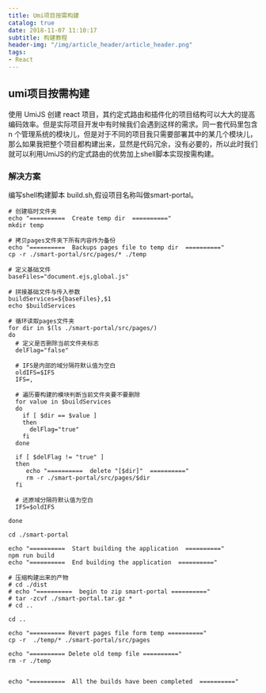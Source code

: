 ```yaml
---
title: Umi项目按需构建
catalog: true
date: 2018-11-07 11:10:17
subtitle: 构建教程
header-img: "/img/article_header/article_header.png"
tags:
- React
---
```


## umi项目按需构建

使用 UmiJS 创建 react 项目，其约定式路由和插件化的项目结构可以大大的提高编码效率。但是实际项目开发中有时候我们会遇到这样的需求。同一套代码里包含 n 个管理系统的模块儿，但是对于不同的项目我只需要部署其中的某几个模块儿，那么如果我把整个项目都构建出来，显然是代码冗余，没有必要的，所以此时我们就可以利用UmiJS的约定式路由的优势加上shell脚本实现按需构建。


### 解决方案
编写shell构建脚本 build.sh,假设项目名称叫做smart-portal。

```
# 创建临时文件夹
echo "==========  Create temp dir  =========="
mkdir temp

# 拷贝pages文件夹下所有内容作为备份
echo "==========  Backups pages file to temp dir  =========="
cp -r ./smart-portal/src/pages/* ./temp

# 定义基础文件
baseFiles="document.ejs,global.js"

# 拼接基础文件与传入参数
buildServices=${baseFiles},$1
echo $buildServices

# 循环读取pages文件夹
for dir in $(ls ./smart-portal/src/pages/)
do
  # 定义是否删除当前文件夹标志
  delFlag="false"

  # IFS是内部的域分隔符默认值为空白
  oldIFS=$IFS
  IFS=,

  # 遍历要构建的模块判断当前文件夹要不要删除
  for value in $buildServices
  do
    if [ $dir == $value ]
    then
      delFlag="true"
    fi
  done

  if [ $delFlag != "true" ]
  then
     echo "==========  delete "[$dir]"  =========="
     rm -r ./smart-portal/src/pages/$dir
  fi

  # 还原域分隔符默认值为空白
  IFS=$oldIFS

done

cd ./smart-portal

echo "==========  Start building the application  =========="
npm run build
echo "==========  End building the application  =========="

# 压缩构建出来的产物
# cd ./dist
# echo "==========  begin to zip smart-portal =========="
# tar -zcvf ./smart-portal.tar.gz *
# cd ..

cd ..

echo "========== Revert pages file form temp =========="
cp -r  ./temp/* ./smart-portal/src/pages

echo "========== Delete old temp file =========="
rm -r ./temp


echo "==========  All the builds have been completed  =========="

```
